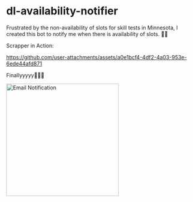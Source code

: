 # dl-availability-notifier

Frustrated by the non-availability of slots for skill tests in Minnesota, I created this bot to notify me when there is availability of slots. 🚀✨

Scrapper in Action:


https://github.com/user-attachments/assets/a0e1bcf4-4df2-4a03-953e-6ede44afd871


Finallyyyyy🌟🌟🌟

<img src="https://github.com/mohitydv09/dl-availability-notifier/assets/101336175/153035db-30d1-4040-bccd-6bb62698a1d1" alt="Email Notification" width="300">
